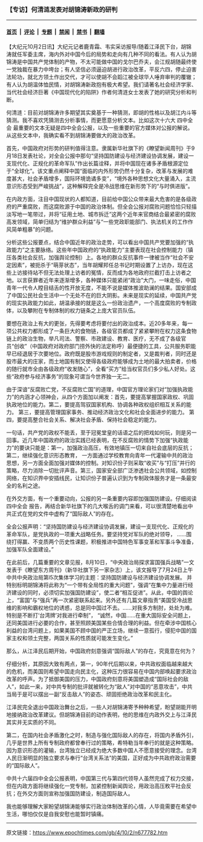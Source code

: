 ### 【专访】何清涟发表对胡锦涛新政的研判

---

#### [首页](../../../..?n677782) &nbsp;|&nbsp; [评论](../../../../../epoch-comment?n677782) &nbsp;|&nbsp; [专题](../../../../../epoch-special?n677782) &nbsp;|&nbsp; [禁闻](../../../../../epoch-news?n677782) &nbsp;|&nbsp; [禁书](../../../../../books?n677782) &nbsp;|&nbsp; [翻墙](https://github.com/gfw-breaker/nogfw/blob/master/README.md?n677782)


<div class="post_content" id="artbody" itemprop="articleBody">
 <!-- article content begin -->
 <p>
  【大纪元10月2日讯】大纪元记者鹿青霜、韦实采访报导/随着江泽民下台，胡锦涛就任军委主席，海内外对中国今后的局势和走向有几种不同的看法。有人认为胡锦涛是中国共产党体制的产物，不太可能做中国的戈尔巴乔夫，会江规胡随最终使一党独裁在暴力中垮台；有人坚信必须逼迫胡进行政治改革，平反六四，停止迫害法轮功，就北方领土作出交代，才可以使胡不会蹈江被全球华人唾弃审判的覆辙；有人认为胡温体恤民情，对胡锦涛新政抱有极大希望。我们请著名社会经济学家、当代社会经济巨著《中国现代化的陷阱》作者何清涟女士发表了她的研究分析和判断。
 </p>
 <p>
  何清涟：目前对胡锦涛许多期望其实奠基于一种猜测，即胡的性格以及胡江内斗等猜测。我不喜欢凭猜测去分析事情，而更愿意分析文本。比如这次十六大
  <ok href="https://www.epochtimes.com/gb/tag/%E5%9B%9B%E4%B8%AD%E5%85%A8%E4%BC%9A.html">
   四中全会
  </ok>
  最重要的文本无疑是四中全会公报，以及一些重要的官方媒体对公报的解说。从这些文本中，我确实看不到胡锦涛要做大的政治改革。
 </p>
 <p>
  首先，中国政府对形势的研判值得注意。隶属新华社旗下的《瞭望新闻周刊》于9月18日发表社论，对全会公报中那句“坚持国防建设与经济建设协调发展，建设一支现代化、正规化的革命军队”作出长篇诠释，并将中国现在诸多矛盾根源定位于“全球化”。该文重点阐释中国“面临的内外形势仍然十分复杂，改革与发展的难度甚大，社会矛盾增多，国际环境诡谲多变”，“境外各种思想文化大量涌入，主流意识形态受到严峻挑战”，这种解释完全是冷战思维在新形势下的“与时俱进版”。
 </p>
 <p>
  在内政方面，注目中国现状的人都知道，目前给中国公众带来最大危害的是各级政府的严重腐败，而这腐败源于中国的政治体制。但全会公报对腐败问题恰恰只轻描淡写地一笔带过，并将“征用土地、城市拆迁”这两个近年来官商结合最紧密的腐败高发领域，简单归结为“维护群众利益”与“一些党政职能部门、执法机关的工作作风简单粗暴”的问题。
 </p>
 <p>
  分析这些公报要点，结合中国近年的政治走势，可以看出中国共产党要加强的“执政能力”之主要脉络。这些年中国政府的“执政能力”主要表现在社会控制能力（镇压各类社会反抗，加强舆论控制）上。各地的群众反抗事件一律被当作“社会不安定因素”，被扼杀于“萌芽状态”，当年胡耀邦任总书记时期设置了上访办，现在这些上访接待站不但无法处理上访者的冤情，反而成为各地政府拦截打击上访者之地。以言获罪者近年来逐渐增多，各种媒体只能紧闭“政治”大门，一味走俗，中国青年一代令人瞠目结舌的性开放无度，不能不说是媒体推波助澜的结果。国安部成了中国公民社会生活中一个无处不在的巨大阴影。未来是现实的延续，中国共产党的现实执政能力如此，胡温承接的就是这么一份政治遗产，一个高度腐败的专制政体，以及攀附在专制体制的权力链条之上庞大官员队伍。
 </p>
 <p>
  要想在政治上有大的更张，先得要考虑将要付出的政治成本。近20多年来，每一项公共权力都形成了一条巨大的食物链，各级官员都成了紧紧攀附在权力这条食物链上的政治生物，举凡司法、警察、市政建设、教育、医疗，无不成了各级官员“创收”（中国政府对政府部门捞外快的法定称呼）最便捷的工具，公共服务职能早已经退居于次要地位。政府既是股市游戏规则的制定者，又是裁判者，同时还是股市最大的庄家，而土地国有制又使得各级政府能够成为土地的最大拍卖者，价格的随行就市全由各级政府“收发随心”，全看“买方”给当权官员们多少私人好处。这些“政府参与经济事务”的现象可谓当今世界独一无二。
 </p>
 <p>
  由于深谙“反腐败亡党，不反腐败亡国”的道理，中国官方理论家们对“加强执政能力”的内涵才心领神会，从四个方面加以阐发：首先，要提高掌握国家政权、巩固执政地位的能力。第二，要提高驾驭国家机构、协调各种政权组织相互关系的能力。 第三，要提高管理国家事务、推动经济政治文化和社会全面进步的能力。 第四，要提高整合社会关系、解决社会矛盾、保持社会稳定的能力。
 </p>
 <p>
  一句话，共产党的政权不能丢，至于冠冕堂皇的话语之后的把戏如何玩，则是另一回事。近几年中国政府的政治实践已经表明，在不反腐败的情势下加强“执政能力”的要诀只能是：第一，加强政治高压，有效地镇压一切来自社会底层的反抗；第二，继续强化意识形态教育， 一方面通过学校教育向青年一代灌输中共的政治思想，另一方面全面加强对媒体的控制。对知识份子则采取“收买”与“打压”并行的策略，尽力消除一切批评声音。第三，国家安全部广泛渗透社会公共领域，如控制网络，在知识界中安插线民，让知识份子普遍认识到为专制政体服务才是一条最安全的名利之途。
 </p>
 <p>
  在外交方面，有一个重要动向，公报的另一条重要内容即加强国防建设。仔细阅读
  <ok href="https://www.epochtimes.com/gb/tag/%E5%9B%9B%E4%B8%AD%E5%85%A8%E4%BC%9A.html">
   四中全会
  </ok>
  报告，再结合新华社旗下的几大喉舌的调门来看，可以很清楚地看出中共正式在党的文件中虚构了“国际敌人”的存在。
 </p>
 <p>
  全会公报声明：“坚持国防建设与经济建设协调发展，建设一支现代化、正规化的革命军队，是党执政的一项重大战略任务。要坚持党对军队的绝对领导， ……围绕打得赢、不变质两个历史性课题，积极推进中国特色军事变革和军事斗争准备，加强军队全面建设。”
 </p>
 <p>
  在此前后，几篇重要的文章见报，8月10日，“中央政治局探求富国强兵战略”一文发表于《瞭望东方周刊》（新华社旗下另一家杂志）上，该文报导了7月24日上午中共中央政治局第l5次集体学习的主题：坚持国防建设与经济建设协调发展。 并特别标明胡锦涛将此称为“一个带有全局性的重大问题”，强调“在集中力量进行经济建设的同时，必须切实加强国防建设”，使二者“相互促进”。从此，中国的舆论上，“富国”与“强兵”再一次紧密联系起来。另外还有几篇文章指责“美国受冷战思维的影响和霸权地位的诱惑，总是同中国过不去。……对我多方制肘，处处为难。特别是不断打‘台湾牌’对我进行牵制”， “诚然，中国……在重大国际安全问题上，还同美国进行必要的合作，甚至照顾美国某些合情合理的利益。但在牵涉中国核心利益的台湾问题上，如果美国不顾中国的严正立场，继续一意孤行，侵犯中国的国家主权和领土完整，两国关系的性质就可能发生变化。”
 </p>
 <p>
  那么，从江泽民后期开始，中国政府刻意强调“国际敌人”的存在，究竟意在何为？
 </p>
 <p>
  仔细分析，其原因大致有两点，第一，90年代后期以来，中共政权面临越来越大的危机，而美国则希望中国走向民主化，这种压力很容易在中国内部唤起要求政治改革的呼声。为了抵御美国的压力，中国政府刻意将美国塑造成“国际社会的敌人”，如此一来，对中共专制的批评就被转化为“敌人”对中国的“恶意攻击”，中共当局于是可以摆出一副“反击敌人”的姿态、顽固拒绝政治改革和民主化。
 </p>
 <p>
  江泽民完全退出中国政治舞台之后，一些人对胡锦涛寄予种种希望，盼望胡能开明地接纳政治改革建议。但胡锦涛目前的动作表明，他的思维在内政外交上与江泽民其实并无实质的不同。
 </p>
 <p>
  第二，在国内社会矛盾激化之时，制造与强化国际敌人的存在，将国内矛盾外引，几乎是世界上所有专制政府都曾奉行过的策略，希特勒当年奉行的就是这种策略。因为意识形态的灌输，台湾独立已经成为绝大多数中国人不愿意接受的理念。台湾人民日渐明显的独立要求与奉行“台湾关系法”的美国，正好成为中共政府政治需要的“国际敌人”。
 </p>
 <p>
  中共十六届四中全会公报表明，中国第三代与第四代领导人虽然完成了权力交接，但在内政方面将继续强化一党专制，加紧控制新闻舆论，用政治高压敉平社会反抗；在外交方面则宣称加强国防建设，制造国际敌人。
 </p>
 <p>
  我也能够理解大家盼望胡锦涛能够实行政治体制改革的心情，人毕竟需要在希望中生活，哪怕仅仅是自我安慰也能暂时镇痛。
  <font color="#ffffff">
   (http://www.dajiyuan.com)
  </font>
 </p>
 <!-- article content end -->
 <div id="below_article_ad">
 </div>
</div>


---

原文链接：https://www.epochtimes.com/gb/4/10/2/n677782.htm